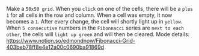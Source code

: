 Make a `50x50 grid`. When you `click` on one of the cells, there will be a `plus 1` for all cells in the row and column. When a cell was empty, it now becomes a `1`. After every change, the cell will shortly light up in `yellow`. When `5 consecutive` numbers in the `Fibonnacci` series are `next to each other`, the cells will `light up green` and will then be cleared. Mode details: https://www.notion.so/edmondnow/Fibonacci-Grid-403beb78ff8e4e12a00c0690ba91869d
